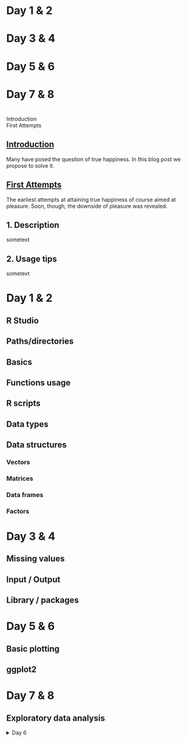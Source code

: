 
<h1 class="title"> Day 1 & 2 </h1>
<h1 class="title"> Day 3 & 4 </h1>
<h1 class="title"> Day 5 & 6 </h1>
<h1 class="title"> Day 7 & 8 </h1>

<h1 class="title">
</h1>


<div id="TOC">
   <ul>
   <li>
   <a href="#introduction">Introduction</a>
   </li>
   <li>
   <a href="#first-attempts">First Attempts</a>
   </li>
   </ul>
</div>
<div id="introduction">
   <h2>
       <a href="#TOC">Introduction</a>
   </h2>
   <p>
       Many have posed the question of true happiness. In this blog post we propose to solve it.
   </p>
</div>
<div id="first-attempts">
   <h2>
       <a href="#TOC">First Attempts</a>
   </h2>
   <p>
       The earliest attempts at attaining true happiness of course aimed at pleasure. Soon, though, the downside of pleasure was revealed.
   </p>
</div>



<a name="desc"></a>
## 1. Description

sometext

<a name="usage"></a>
## 2. Usage tips

sometext



<h1>Day 1 & 2</h1>
<h2>R Studio</h2>
<h2>Paths/directories</h2>
<h2>Basics</h2>
<h2>Functions usage</h2>
<h2>R scripts</h2>
<h2>Data types</h2>
<h2>Data structures</h2>
<h3>Vectors</h3>
<h3>Matrices</h3>
<h3>Data frames</h3>
<h3>Factors</h3>

<h1>Day 3 & 4</h1>
<h2>Missing values</h2>
<h2>Input / Output</h2>
<h2>Library / packages</h2>

<h1>Day 5 & 6</h1>
<h2>Basic plotting</h2>
<h2>ggplot2</h2>

<h1>Day 7 & 8</h1>
<h2>Exploratory data analysis</h2>


<details>
<summary>Day 6</summary>

* markdown list 1
* markdown list 2

</details>

